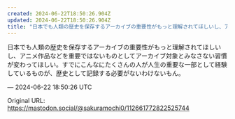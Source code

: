 ```yaml
---
created: 2024-06-22T18:50:26.904Z
updated: 2024-06-22T18:50:26.904Z
title: "日本でも人類の歴史を保存するアーカイブの重要性がもっと理解されてほしいし、アニメ[...]"
---
```


<p>日本でも人類の歴史を保存するアーカイブの重要性がもっと理解されてほしいし、アニメ作品などを重要ではないものとしてアーカイブ対象とみなさない習慣が変わってほしい。すでにこんなにたくさんの人が人生の重要な一部として経験しているものが、歴史として記録する必要がないわけないもん。</p>

&mdash; 2024-06-22 18:50:26 UTC

Original URL: https://mastodon.social/@sakuramochi0/112661772822525744
